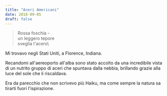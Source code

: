 ```yaml
---
title: "Aceri Americani"
date: 2018-09-05
draft: false
---
```

>Rossa foschia -\
>un leggero tepore\
>sveglia l'acero\
<!--more-->

Mi trovavo negli Stati Uniti, a Florence, Indiana.

Recandomi all'aereoporto all'alba sono stato accolto da una incredibile vista di un nutrito gruppo di aceri che spuntava dalla nebbia, brillando grazie alla luce del sole che li riscaldava.

Era da parecchio che non scrivevo più Haiku, ma come sempre la natura sa tirarti fuori l'ispirazione.